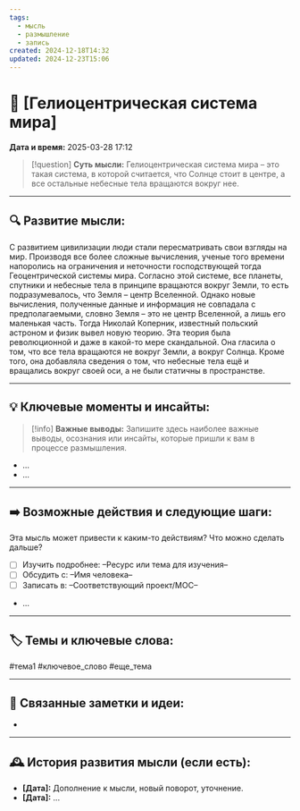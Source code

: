 ```yaml
---
tags:
  - мысль
  - размышление
  - запись
created: 2024-12-18T14:32
updated: 2024-12-23T15:06
---
```


# 💭  [Гелиоцентрическая система мира]

**Дата и время:** 2025-03-28 17:12

> [!question] **Суть мысли:**
> Гелиоцентрическая система мира – это такая система, в которой считается, что Солнце стоит в центре, а все остальные небесные тела вращаются вокруг нее.

---

## 🔍 Развитие мысли:

С развитием цивилизации люди стали пересматривать свои взгляды на мир. Производя все более сложные вычисления, ученые того времени напоролись на ограничения и неточности господствующей тогда Геоцентрической системы мира. Согласно этой системе, все планеты, спутники и небесные тела в принципе вращаются вокруг Земли, то есть подразумевалось, что Земля – центр Вселенной. Однако новые вычисления, полученные данные и информация не совпадала с предполагаемыми, словно Земля – это не центр Вселенной, а лишь его маленькая часть. Тогда Николай Коперник, известный польский астроном и физик вывел новую теорию. Эта теория была революционной и даже в какой-то мере скандальной. Она гласила о том, что все тела вращаются не вокруг Земли, а вокруг Солнца. Кроме того, она добавляла сведения о том, что небесные тела ещё и вращались вокруг своей оси, а не были статичны в пространстве. 

---

## 💡 Ключевые моменты и инсайты:

> [!info] **Важные выводы:**
> Запишите здесь наиболее важные выводы, осознания или инсайты, которые пришли к вам в процессе размышления.

- ...
- ...

---

## ➡️ Возможные действия и следующие шаги:

Эта мысль может привести к каким-то действиям? Что можно сделать дальше?

- [ ] Изучить подробнее: –Ресурс или тема для изучения–
- [ ] Обсудить с: –Имя человека–
- [ ] Записать в: –Соответствующий проект/MOC–
- ...

---

## 🏷️ Темы и ключевые слова:

#тема1 #ключевое_слово #еще_тема

---

## 🔄 Связанные заметки и идеи:

- 

---

## 🕰️ История развития мысли (если есть):

* **[Дата]:**  Дополнение к мысли, новый поворот, уточнение.
* **[Дата]:**  ...